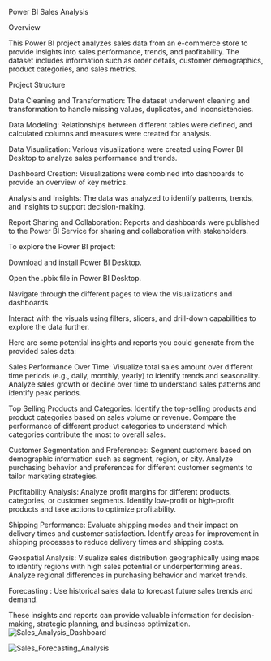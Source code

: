 Power BI Sales Analysis

Overview

This Power BI project analyzes sales data from an e-commerce store to provide insights into sales performance, trends, and profitability. 
The dataset includes information such as order details, customer demographics, product categories, and sales metrics.

Project Structure

Data Cleaning and Transformation: The dataset underwent cleaning and transformation to handle missing values, duplicates, and inconsistencies.

Data Modeling: Relationships between different tables were defined, and calculated columns and measures were created for analysis.

Data Visualization: Various visualizations were created using Power BI Desktop to analyze sales performance and trends.

Dashboard Creation: Visualizations were combined into dashboards to provide an overview of key metrics.

Analysis and Insights: The data was analyzed to identify patterns, trends, and insights to support decision-making.

Report Sharing and Collaboration: Reports and dashboards were published to the Power BI Service for sharing and collaboration with stakeholders.

To explore the Power BI project:

Download and install Power BI Desktop.

Open the .pbix file in Power BI Desktop.

Navigate through the different pages to view the visualizations and dashboards.

Interact with the visuals using filters, slicers, and drill-down capabilities to explore the data further.

Here are some potential insights and reports you could generate from the provided sales data:

Sales Performance Over Time:
Visualize total sales amount over different time periods (e.g., daily, monthly, yearly) to identify trends and seasonality.
Analyze sales growth or decline over time to understand sales patterns and identify peak periods.

Top Selling Products and Categories:
Identify the top-selling products and product categories based on sales volume or revenue.
Compare the performance of different product categories to understand which categories contribute the most to overall sales.

Customer Segmentation and Preferences:
Segment customers based on demographic information such as segment, region, or city.
Analyze purchasing behavior and preferences for different customer segments to tailor marketing strategies.

Profitability Analysis:
Analyze profit margins for different products, categories, or customer segments.
Identify low-profit or high-profit products and take actions to optimize profitability.

Shipping Performance:
Evaluate shipping modes and their impact on delivery times and customer satisfaction.
Identify areas for improvement in shipping processes to reduce delivery times and shipping costs.

Geospatial Analysis:
Visualize sales distribution geographically using maps to identify regions with high sales potential or underperforming areas.
Analyze regional differences in purchasing behavior and market trends.

Forecasting :
Use historical sales data to forecast future sales trends and demand.

These insights and reports can provide valuable information for decision-making, strategic planning, and business optimization.
![Sales_Analysis_Dashboard](https://github.com/SurekhaChaudhary13/Power_BI_Projects/blob/main/Sales_analysis_Dashboard.png)

![Sales_Forecasting_Analysis](https://github.com/SurekhaChaudhary13/Power_BI_Projects/blob/main/Sales_analysis.png)

